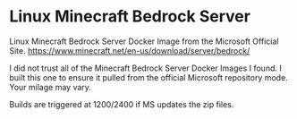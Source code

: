 # Linux Minecraft Bedrock Server
Linux Minecraft Bedrock Server Docker Image from the Microsoft Official Site.
https://www.minecraft.net/en-us/download/server/bedrock/

I did not trust all of the Minecraft Bedrock Server Docker Images I found.  I built this one to ensure it pulled from the official Microsoft repository mode. Your  milage may vary.

Builds are triggered at 1200/2400 if MS updates the zip files.
